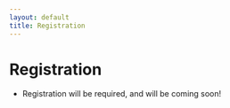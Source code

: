 ```yaml
---
layout: default
title: Registration
---
```


# Registration

- Registration will be required, and will be coming soon!
